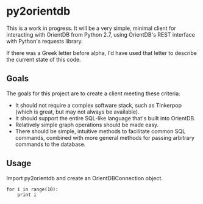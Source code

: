 py2orientdb
===========
This is a work in progress. It will be a very simple, minimal client for
interacting with OrientDB from Python 2.7, using OrientDB's REST interface
with Python's requests library.

If there was a Greek letter before alpha, I'd have used that letter to
describe the current state of this code.

Goals
-----
The goals for this project are to create a client meeting these criteria:

+ It should not require a complex software stack, such as Tinkerpop (which
  is great, but may not always be available).
+ It should support the entire SQL-like language that's built into OrientDB.
+ Relatively simple graph operations should be made easy.
+ There should be simple, intuitive methods to facilitate common SQL commands,
  combined with more general methods for passing arbitrary commands to the
  database.

Usage
-----
Import py2orientdb and create an OrientDBConnection object.
~~~~{.python}
for i in range(10):
    print i
~~~~

